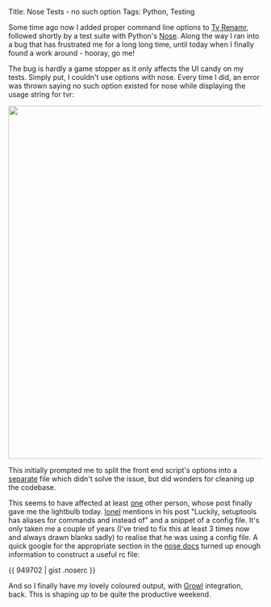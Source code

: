 Title: Nose Tests - no such option
Tags: Python, Testing

Some time ago now I added proper command line options to [Tv Renamr](http://github.com/ghickman/tvrenamr), followed shortly by a test suite with Python's [Nose](http://somethingaboutorange.com/mrl/projects/nose/1.0.0/). Along the way I ran into a bug that has frustrated me for a long long time, until today when I finally found a work around - hooray, go me!

The bug is hardly a game stopper as it only affects the UI candy on my tests. Simply put, I couldn't use options with nose. Every time I did, an error was thrown saying no such option existed for nose while displaying the usage string for tvr:

<div>
  <img src="http://ghickman.s3.amazonaws.com/posts/2011-04-30-nosetest-no-such-option/screenshot.png" width="700">
</div>

This initially prompted me to split the front end script's options into a [separate](https://github.com/ghickman/tvrenamr/commit/b77e16d97f7712de38625381e194d43e090a3fde) file which didn't solve the issue, but did wonders for cleaning up the codebase.

This seems to have affected at least [one](http://ionelmc.wordpress.com/2008/04/24/setuptools-nosetests-oddness/) other person, whose post finally gave me the lightbulb today. [Ionel](http://ionelmc.wordpress.com/) mentions in his post "Luckily, setuptools has aliases for commands and instead of" and a snippet of a config file. It's only taken me a couple of years (I've tried to fix this at least 3 times now and always drawn blanks sadly) to realise that he was using a config file. A quick google for the appropriate section in the [nose docs](http://somethingaboutorange.com/mrl/projects/nose/1.0.0/man.html#configuration) turned up enough information to construct a useful rc file:

{{ 949702 | gist .noserc }}

And so I finally have my lovely coloured output, with [Growl](https://bitbucket.org/crankycoder/nosegrowl) integration, back. This is shaping up to be quite the productive weekend.
